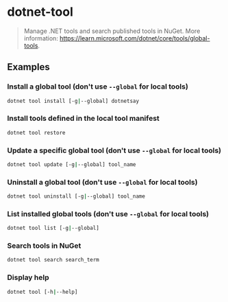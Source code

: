# dotnet-tool

> Manage .NET tools and search published tools in NuGet. More information: <https://learn.microsoft.com/dotnet/core/tools/global-tools>.

## Examples

### Install a global tool (don't use `--global` for local tools)

```bash
dotnet tool install [-g|--global] dotnetsay
```

### Install tools defined in the local tool manifest

```bash
dotnet tool restore
```

### Update a specific global tool (don't use `--global` for local tools)

```bash
dotnet tool update [-g|--global] tool_name
```

### Uninstall a global tool (don't use `--global` for local tools)

```bash
dotnet tool uninstall [-g|--global] tool_name
```

### List installed global tools (don't use `--global` for local tools)

```bash
dotnet tool list [-g|--global]
```

### Search tools in NuGet

```bash
dotnet tool search search_term
```

### Display help

```bash
dotnet tool [-h|--help]
```
